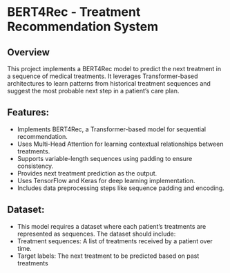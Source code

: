 # **BERT4Rec - Treatment Recommendation System**

## **Overview**
This project implements a BERT4Rec model to predict the next treatment in a sequence of medical treatments. It leverages Transformer-based architectures to learn patterns from historical treatment sequences and suggest the most probable next step in a patient’s care plan.

## **Features:**
* Implements BERT4Rec, a Transformer-based model for sequential recommendation.
* Uses Multi-Head Attention for learning contextual relationships between treatments.
* Supports variable-length sequences using padding to ensure consistency.
* Provides next treatment prediction as the output.
* Uses TensorFlow and Keras for deep learning implementation.
* Includes data preprocessing steps like sequence padding and encoding.

## **Dataset:**
* This model requires a dataset where each patient’s treatments are represented as sequences. The dataset should include:
* Treatment sequences: A list of treatments received by a patient over time.
* Target labels: The next treatment to be predicted based on past treatments
